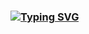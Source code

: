 ### [![Typing SVG](https://readme-typing-svg.demolab.com/?lines=Hey+I´m+Akin)](https://git.io/typing-svg)

<!--
**AkinT96/AkinT96** is a ✨ _special_ ✨ repository because its `README.md` (this file) appears on your GitHub profile.
 
<h1>[![Typing SVG](https://readme-typing-svg.demolab.com/?lines=Hey+I´m+Akin)](https://git.io/typing-svg)</h1>
